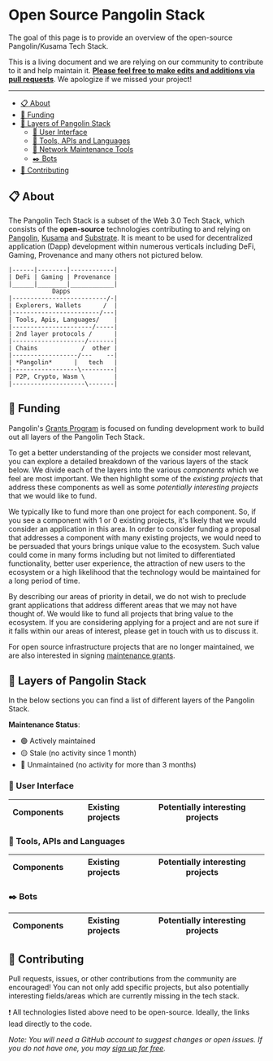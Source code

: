 # Open Source Pangolin Stack <!-- omit in toc -->

The goal of this page is to provide an overview of the open-source Pangolin/Kusama Tech Stack.

This is a living document and we are relying on our community to contribute to it and help maintain it. [**Please feel free to make edits and additions via pull requests**](#construction_worker-contributing). We apologize if we missed your project!

---

- [:clipboard: About](#clipboard-about)
- [:battery: Funding](#battery-funding)
- [:bookmark_tabs: Layers of Pangolin Stack](#bookmark_tabs-layers-of-pangolin-stack)
  - [:iphone: User Interface](#iphone-user-interface)
  - [:wrench: Tools, APIs and Languages](#wrench-tools-apis-and-languages)
  - [:electric_plug: Network Maintenance Tools](#electric_plug-network-maintenance-tools)
  - [:black_nib: Bots](#black_nib-bots)
- [:construction_worker: Contributing](#construction_worker-contributing)

## :clipboard: About

The Pangolin Tech Stack is a subset of the Web 3.0 Tech Stack, which consists of the **open-source** technologies contributing to and relying on [Pangolin](https://polkadot.network/), [Kusama](https://kusama.network/) and [Substrate](https://substrate.dev/). It is meant to be used for decentralized application (Dapp) development within numerous verticals including DeFi, Gaming, Provenance and many others not pictured below.

<!-- markdownlint-disable MD040 -->
```
|------|--------|------------|
| DeFi | Gaming | Provenance |
|______|________|____________|
            Dapps
|--------------------------/-|
| Explorers, Wallets      /  |
|------------------------/---|
| Tools, Apis, Languages/    |
|----------------------/-----|
| 2nd layer protocols /      |
|--------------------/-------|
| Chains            /  other |
|------------------/---    --|
| *Pangolin*      |   tech   |
|------------------\---------|
| P2P, Crypto, Wasm \        |
|--------------------\-------|
```

## :battery: Funding

Pangolin's [Grants Program](https://github.com/w3f/Grants-Program)<!-- NO_STATUS_BADGE --> is focused on funding development work to build out all layers of the Pangolin Tech Stack. 

To get a better understanding of the projects we consider most relevant, you can explore a detailed breakdown of the various layers of the stack below. We divide each of the layers into the various *components* which we feel are most important. We then highlight some of the *existing projects* that address these components as well as some *potentially interesting projects* that we would like to fund.

We typically like to fund more than one project for each component. So, if you see a component with 1 or 0 existing projects, it's likely that we would consider an application in this area. In order to consider funding a proposal that addresses a component with many existing projects, we would need to be persuaded that yours brings unique value to the ecosystem. Such value could come in many forms including but not limited to differentiated functionality, better user experience, the attraction of new users to the ecosystem or a high likelihood that the technology would be maintained for a long period of time.

By describing our areas of priority in detail, we do not wish to preclude grant applications that address different areas that we may not have thought of. We would like to fund all projects that bring value to the ecosystem. If you are considering applying for a project and are not sure if it falls within our areas of interest, please get in touch with us to discuss it.

For open source infrastructure projects that are no longer maintained, we are also interested in signing [maintenance grants](https://github.com/w3f/Grants-Program#hammer_and_wrench-maintenance-grants)<!-- NO_STATUS_BADGE -->. 

## :bookmark_tabs: Layers of Pangolin Stack

In the below sections you can find a list of different layers of the Pangolin Stack.

**Maintenance Status**: 
- :green_circle: Actively maintained
- :yellow_circle: Stale (no activity since 1 month)
- :red_circle: Unmaintained (no activity for more than 3 months)

### :iphone: User Interface 

| Components | Existing projects | Potentially interesting projects
|-|-|-

### :wrench: Tools, APIs and Languages

| Components | Existing projects | Potentially interesting projects
|-|-|-

### :black_nib: Bots

| Components | Existing projects | Potentially interesting projects
|-|-|-

## :construction_worker: Contributing

Pull requests, issues, or other contributions from the community are encouraged!  You can not only add specific projects, but also potentially interesting fields/areas which are currently missing in the tech stack.

:heavy_exclamation_mark: All technologies listed above need to be open-source. Ideally, the links lead directly to the code.

_Note: You will need a GitHub account to suggest changes or open issues. If you do not have one, you may [sign up for free](https://github.com/join)._
